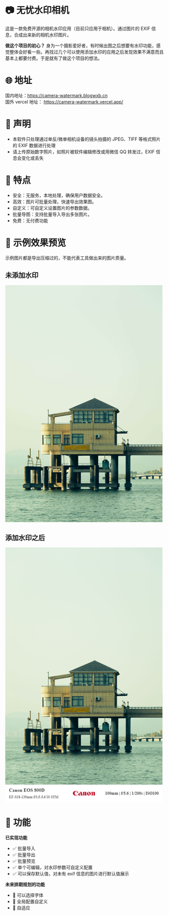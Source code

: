 # 📷 无忧水印相机

这是一款免费开源的相机水印应用（目前只应用于相机）。通过图片的 EXIF 信息，合成出来新的相机水印图片。

**做这个项目的初心？**
身为一个摄影爱好者，有时候出图之后想要有水印功能，感觉整体会好看一些。再找过几个可以使用添加水印的应用之后发现效果不满意而且基本上都要付费。于是就有了做这个项目的想法。

# 🌐 地址

国内地址：https://camera-watermark.blogwxb.cn  
国外 vercel 地址： https://camera-watermark.vercel.app/

# 📢 声明

- 本软件只处理通过单反/微单相机设备的镜头拍摄的 JPEG、TIFF 等格式照片的 EXIF 数据进行处理
- 请上传原始数字照片，如照片被软件编辑修改或用微信 QQ 转发过，EXIF 信息会变化或丢失

# 🚀 特点

- 安全：无服务，本地处理，确保用户数据安全。
- 高效：图片可批量处理，快速导出效果图。
- 自定义：可自定义设置图片的参数数据。
- 批量导图：支持批量导入导出多张图片。
- 免费：无付费功能

# 👀 示例效果预览

示例图片都是导出压缩过的，不能代表工具做出来的图片质量。

## 未添加水印

<img width='500px' src='https://raw.githubusercontent.com/dearDreamWeb/picture/main/pic/202404022139232.jpeg'/>

## 添加水印之后

<img width='500px' src='https://raw.githubusercontent.com/dearDreamWeb/picture/main/pic/202404022139230.png'/>

# 🧰 功能

**已实现功能**

- ✅ 批量导入
- ✅ 批量导出
- ✅ 批量预览
- ✅ 单个可编辑，对水印参数可自定义配置
- ✅ 可以保存默认值，对未有 exif 信息的图片进行默认值展示

**未来排期规划的功能**

- 🔘 可以选择字体
- 🔘 全局配置自定义
- 🔘 自适应
